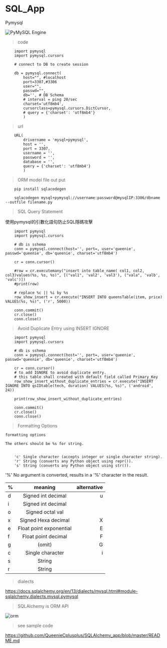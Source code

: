 # SQL_App

Pymysql

![PyMySQL Engine](https://www.xzymoe.com/wp-content/uploads/2019/03/pymysql.png)

> code 


        
        import pymysql
        import pymysql.cursors
        
        # connect to DB to create session
        
        db = pymysql.connect(
            host="", #localhost
            port=3307,#3306
            user="",
            passwd="",
            db='', # DB Schema
            # interval = ping 20/sec 
            charset='utf8mb4',
            cursorclass=pymysql.cursors.DictCursor,
            # query = {'charset': 'utf8mb4'}
            )
        
> url


        URL(
            drivername = 'mysql+pymysql',
            host = '',
            port = 3307,
            username = '',
            password = '',
            database = '',
            query = {'charset': 'utf8mb4'}
            )
            
            
> ORM model file out put


        pip install sqlacodegen 

        sqlacodegen mysql+pymysql://username:password@mysqlIP:3306/dbname --outfile filename.py

> SQL Query Statement

   使用pymysql的引數化語句防止SQL隱碼攻擊

        import pymysql
        import pymysql.cursors

        # db is sshema
        conn = pymysql.connect(host='', port=, user='queenie', passwd='queenie', db='queenie', charset='utf8mb4')

        cr = conn.cursor()

        #row = cr.executemany("insert into table_name( col1, col2, col3)values(%s, %s, %s)", [("val1", 'val2', 'val3'), ("vala", 'valb', 'valc')])
        #print(row)

        # replace %c || %i by %s
        row_show_insert = cr.execute("INSERT INTO queensTable(item, price) VALUES(%s, %s)", ('r', 5000))
        
        conn.commit()
        cr.close()
        conn.close()
        
> Avoid Duplicate Entry using INSERT IGNORE 

        import pymysql
        import pymysql.cursors
        
        # db is sshema
        conn = pymysql.connect(host='', port=, user='queenie', passwd='queenie', db='queenie', charset='utf8mb4')
        
        cr = conn.cursor()
        # to add IGNORE to avoid duplicate entry.
        # this table shall created with default field called Primary_Key
        row_show_insert_without_duplicate_entries = cr.execute("INSERT IGNORE INTO qsIDtable(tech, duration) VALUES(%s, %s)", ('android', 24))
        
        print(row_show_insert_without_duplicate_entries)
        
        conn.commit()
        cr.close()
        conn.close()

> Formatting Options


    formatting options 
 
    The others should be %s for string. 


        'c' Single character (accepts integer or single character string).
        'r' String (converts any Python object using repr()).
        's' String (converts any Python object using str()). 
        
        
'%' No argument is converted, results in a '%' character in the result.
        
|   %      |        meaning          |   alternative  |
|----------|:-----------------------:|---------------:|
| d        | Signed int decimal      |       u        |
| i        | Signed int decimal      |                |
| o        | Signed octal val        |                |
| x        | Signed Hexa decimal     |       X        |
| e        | Float point exponential |       E        |
| f        | Float point decimal     |       F        |
| g        |          (omit)         |       G        |
| c        | Single character        |     i || s     |
| s        | String                  |                |
| r        | String                  |                |

> dialects

<https://docs.sqlalchemy.org/en/13/dialects/mysql.html#module-sqlalchemy.dialects.mysql.pymysql>

> SQLAlchemy is ORM API

 ![orm](https://i2.kknews.cc/SIG=3a21e28/ctp-vzntr/043qo55068n04s6594o6r9r5s62qo93p.jpg)
 
> see sample code
 
 https://github.com/QueenieCplusplus/SQLAlchemy_app/blob/master/README.md
